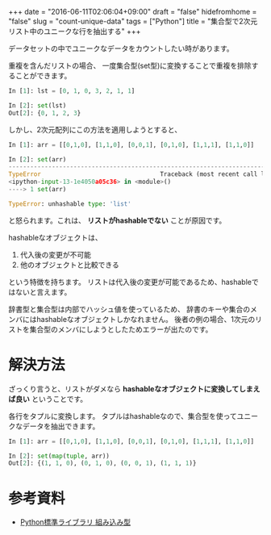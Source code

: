 +++
date = "2016-06-11T02:06:04+09:00"
draft = "false"
hidefromhome = "false"
slug = "count-unique-data"
tags = ["Python"]
title = "集合型で2次元リスト中のユニークな行を抽出する"
+++

データセットの中でユニークなデータをカウントしたい時があります。

重複を含んだリストの場合、
一度集合型(set型)に変換することで重複を排除することができます。

```python
In [1]: lst = [0, 1, 0, 3, 2, 1, 1]

In [2]: set(lst)
Out[2]: {0, 1, 2, 3}
```

しかし、2次元配列にこの方法を適用しようとすると、

```python
In [1]: arr = [[0,1,0], [1,1,0], [0,0,1], [0,1,0], [1,1,1], [1,1,0]]

In [2]: set(arr)
---------------------------------------------------------------------------
TypeError                                 Traceback (most recent call last)
<ipython-input-13-1e4050a05c36> in <module>()
----> 1 set(arr)

TypeError: unhashable type: 'list'
```

と怒られます。これは、
**リストがhashableでない**
ことが原因です。

hashableなオブジェクトは、

1. 代入後の変更が不可能
2. 他のオブジェクトと比較できる

という特徴を持ちます。
リストは代入後の変更が可能であるため、hashableではないと言えます。

辞書型と集合型は内部でハッシュ値を使っているため、
辞書のキーや集合のメンバにはhashableなオブジェクトしかなれません。
後者の例の場合、1次元のリストを集合型のメンバにしようとしたためエラーが出たのです。

# 解決方法

ざっくり言うと、リストがダメなら
**hashableなオブジェクトに変換してしまえば良い**
ということです。

各行をタプルに変換します。
タプルはhashableなので、集合型を使ってユニークなデータを抽出できます。

```python
In [1]: arr = [[0,1,0], [1,1,0], [0,0,1], [0,1,0], [1,1,1], [1,1,0]]

In [2]: set(map(tuple, arr))
Out[2]: {(1, 1, 0), (0, 1, 0), (0, 0, 1), (1, 1, 1)}
```

# 参考資料

- [Python標準ライブラリ 組み込み型](http://docs.python.jp/3.5/library/stdtypes.html?highlight=hashable)
